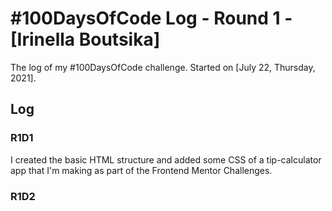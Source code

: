 # #100DaysOfCode Log - Round 1 - [Irinella Boutsika]

The log of my #100DaysOfCode challenge. Started on [July 22, Thursday, 2021].

## Log

### R1D1 
I created the basic HTML structure and added some CSS of a tip-calculator app that I'm making as part of the Frontend Mentor Challenges.

### R1D2
